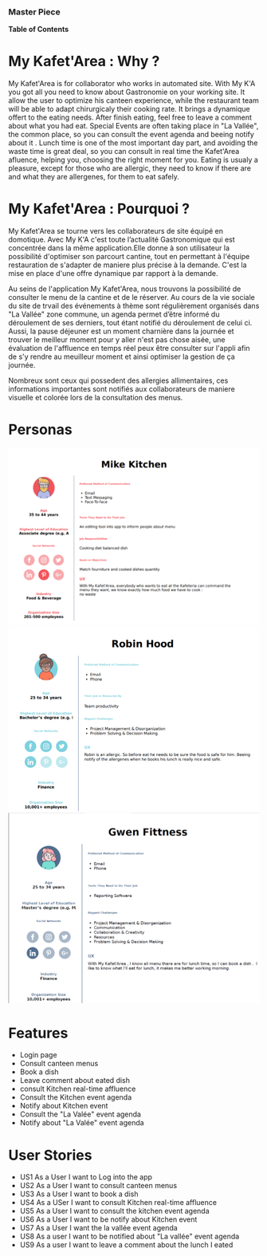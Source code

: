 ### Master Piece

**Table of Contents**


# My Kafet'Area : Why ?
My Kafet'Area is for collaborator who works in automated site. With My K'A you got all you need to know about Gastronomie on your working site. It allow the user to optimize his canteen experience, while the restaurant team will be able to adapt chirurgicaly their cooking rate. It brings a dynamique offert to the eating needs. 
After finish eating, feel free to leave a comment about what you had eat.
Special Events are often taking place in "La Vallée", the common place, so you can consult the event agenda and beeing notify about it . 
Lunch time is one of the most important day part, and avoiding the waste time is great deal, so you can consult in real time the Kafet'Area afluence, helping you, choosing the right moment for you.
Eating is usualy a pleasure, except for those who are allergic, they need to know if there  are and what they are allergenes, for them to eat safely.


 
# My Kafet'Area : Pourquoi ?
   My Kafet'Area se tourne vers les collaborateurs de site équipé en domotique. 
Avec My K'A c'est toute l’actualité Gastronomique qui est concentrée dans la même application.Elle donne à son utilisateur la possibilité d'optimiser son parcourt cantine, tout en permettant à l'équipe restauration de s'adapter de maniere plus précise à la demande. C'est la mise en place d'une offre dynamique par rapport à la demande.

   Au seins de l'application My Kafet'Area, nous trouvons  la possibilité de consulter le menu de la cantine et de le réserver. Au cours de la vie sociale du site de trvail des événements à thème sont régulièrement organisés dans "La Vallée" zone commune, un agenda permet d’être informé du déroulement de ses derniers, tout étant notifié du déroulement de celui ci. 
Aussi, la pause déjeuner est un moment charnière dans la journée et trouver le meilleur moment
pour y aller n'est pas chose aisée, une évaluation de l'affluence en temps réel peux être consulter sur l'appli afin de
s'y rendre au meuilleur moment et ainsi optimiser la gestion de ça journée.

Nombreux sont ceux qui possedent des allergies allimentaires, ces informations importantes sont notifiés aux collaborateurs de maniere visuelle et colorée lors de la consultation des menus.


# Personas
![](https://github.com/Sbeaubrundiant/My-Kafet-Area/blob/master/Ref/image/Mike%20Kitchen.png)
![](https://github.com/Sbeaubrundiant/My-Kafet-Area/blob/master/Ref/image/Robin%20hood.png)
![](https://github.com/Sbeaubrundiant/My-Kafet-Area/blob/master/Ref/image/gwen%20fitness.png)

# Features

- Login page 
- Consult canteen menus
- Book a dish
- Leave comment about eated dish
- consult Kitchen real-time affluence
- Consult the Kitchen event agenda
- Notify about Kitchen event 
- Consult the "La Valée" event agenda
- Notify about "La Valée" event agenda

# User Stories

- US1
As a User I want to Log into the app
- US2
As a User I want to consult canteen menus
- US3
As a User I want to book a dish
- US4
As a USer I want to consult Kitchen real-time affluence 
- US5
As a User I want to consult the kitchen event agenda 
- US6
As a User I want to be notify about Kitchen event 
- US7
As a User I want the la vallée event agenda 
- US8
As a user I want to be notified about "La vallée" event agenda
- US9
As a user I want to leave a comment about the lunch I eated

